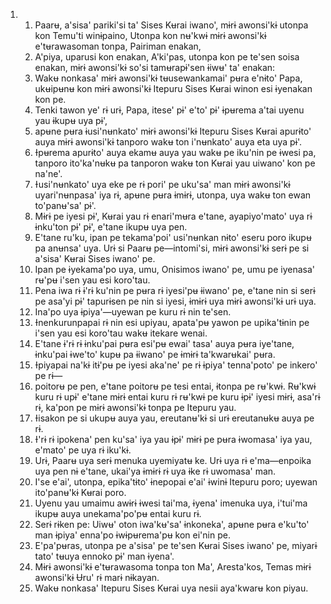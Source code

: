<ol>
  <li>
    <ol>
      <li>Paarʉ, a'sisa' pariki'si ta' Sises Kʉrai iwano', mɨrɨ awonsi'kɨ utonpa kon Temu'ti winɨpaino, Utonpa kon nʉ'kwɨ mɨrɨ awonsi'kɨ e'tʉrawasoman tonpa, Pairiman enakan,</li>
      <li>A'piya, uparusi kon enakan, A'ki'pas, utonpa kon pe te'sen soisa enakan, mɨrɨ awonsi'kɨ so'si tamʉrapɨ'sen ɨiwʉ' ta' enakan:</li>
      <li>Wakʉ nonkasa' mɨrɨ awonsi'kɨ tʉusewankamai' pʉra e'nɨto' Papa, ukʉipʉnʉ kon mɨrɨ awonsi'kɨ Itepuru Sises Kʉrai winon esi ɨyenakan kon pe.</li>
      <li>Tenki tawon ye' rɨ urɨ, Papa, itese' pɨ' e'to' pɨ' ɨpʉrema a'tai uyenu yau ɨkupʉ uya pɨ',</li>
      <li>apʉne pʉra ɨusi'nʉnkato' mɨrɨ awonsi'kɨ Itepuru Sises Kʉrai apurɨto' auya mɨrɨ awonsi'kɨ tanporo wakʉ ton i'nʉnkato' auya eta uya pɨ'.</li>
      <li>Ɨpʉrema apurɨto' auya ekamʉ auya yau wakʉ pe iku'nin pe ɨwesi pa, tanporo ito'ka'nʉkʉ pa tanporon wakʉ ton Kʉrai yau uiwano' kon pe na'ne'.</li>
      <li>Ɨusi'nʉnkato' uya eke pe rɨ pori' pe uku'sa' man mɨrɨ awonsi'kɨ uyari'nʉnpasa' iya rɨ, apʉne pʉra ɨmɨrɨ, utonpa, uya wakʉ ton ewan to'panʉ'sa' pɨ'.</li>
      <li>Mɨrɨ pe iyesi pɨ', Kʉrai yau rɨ enari'mʉra e'tane, ayapiyo'mato' uya rɨ ɨnku'ton pɨ' pɨ', e'tane ikupʉ uya pen.</li>
      <li>E'tane ru'ku, ipan pe tekama'poi' usi'nʉnkan nɨto' eseru poro ikupʉ pa anʉnsa' uya. Urɨ si Paarʉ pe—intomi'si, mɨrɨ awonsi'kɨ serɨ pe si a'sisa' Kʉrai Sises iwano' pe.</li>
      <li>Ipan pe ɨyekama'po uya, umu, Onisimos iwano' pe, umu pe iyenasa' rʉ'pʉ i'sen yau esi koro'tau.</li>
      <li>Pena iwa rɨ ɨ'rɨ ku'nin pe pʉra rɨ iyesi'pʉ ɨiwano' pe, e'tane nin si serɨ pe asa'yi pɨ' tapurɨsen pe nin si iyesi, ɨmɨrɨ uya mɨrɨ awonsi'kɨ urɨ uya.</li>
      <li>Ina'po uya ɨpiya'—uyewan pe kuru rɨ nin te'sen.</li>
      <li>Ɨnenkurunpapai rɨ nin esi upiyau, apata'pʉ yawon pe upika'tɨnin pe i'sen yau esi koro'tau wakʉ itekare wenai.</li>
      <li>E'tane ɨ'rɨ rɨ ɨnku'pai pʉra esi'pʉ ewai' tasa' auya pʉra iye'tane, ɨnku'pai ɨwe'to' kupʉ pa ɨiwano' pe ɨmɨrɨ ta'kwarʉkai' pʉra.</li>
      <li>Ɨpiyapai na'kɨ itɨ'pʉ pe iyesi aka'ne' pe rɨ ɨpiya' tenna'poto' pe inkero' pe rɨ—</li>
      <li>poitorʉ pe pen, e'tane poitorʉ pe tesi entai, ɨtonpa pe rʉ'kwɨ. Rʉ'kwɨ kuru rɨ upɨ' e'tane mɨrɨ entai kuru rɨ rʉ'kwɨ pe kuru ɨpɨ' iyesi mɨrɨ, asa'rɨ rɨ, ka'pon pe mɨrɨ awonsi'kɨ tonpa pe Itepuru yau.</li>
      <li>Ɨisakon pe si ukupʉ auya yau, ereutanʉ'kɨ si urɨ ereutanʉkʉ auya pe rɨ.</li>
      <li>Ɨ'rɨ rɨ ipokena' pen ku'sa' iya yau ɨpɨ' mɨrɨ pe pʉra ɨwomasa' iya yau, e'mato' pe uya rɨ iku'kɨ.</li>
      <li>Urɨ, Paarʉ uya serɨ menuka uyemiyatʉ ke. Urɨ uya rɨ e'ma—enpoika uya pen nɨ e'tane, ukai'ya ɨmɨrɨ rɨ uya ɨke rɨ uwomasa' man.</li>
      <li>I'se e'ai', utonpa, epika'tɨto' ɨnepopai e'ai' ɨwinɨ Itepuru poro; uyewan ito'panʉ'kɨ Kʉrai poro.</li>
      <li>Uyenu yau umaimu awɨrɨ ɨwesi tai'ma, ɨyena' imenuka uya, i'tui'ma ikupʉ auya unekama'po'pʉ entai kuru rɨ.</li>
      <li>Serɨ rɨken pe: Uiwʉ' oton iwa'kʉ'sa' ɨnkoneka', apʉne pʉra e'ku'to' man ɨpiya' enna'po ɨwɨpʉrema'pʉ kon ei'nin pe.</li>
      <li>E'pa'pʉras, utonpa pe a'sisa' pe te'sen Kʉrai Sises iwano' pe, miyarɨ tato' tʉuya ennoko pɨ' man ɨyena'.</li>
      <li>Mɨrɨ awonsi'kɨ e'tʉrawasoma tonpa ton Ma', Aresta'kos, Temas mɨrɨ awonsi'kɨ Ʉru' rɨ marɨ nɨkayan.</li>
      <li>Wakʉ nonkasa' Itepuru Sises Kʉrai uya nesii aya'kwarʉ kon piyau.</li>
    </ol>
  </li>
</ol>